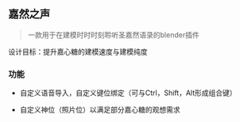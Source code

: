 ## 嘉然之声

> 一款用于在建模时时时刻聆听圣嘉然语录的blender插件

设计目标：提升嘉心糖的建模速度与建模纯度



### 功能

+ 自定义语音导入，自定义键位绑定（可与Ctrl，Shift，Alt形成组合键）

+ 自定义神位（照片位）以满足部分嘉心糖的观想需求

